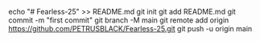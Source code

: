 echo "# Fearless-25" >> README.md
git init
git add README.md
git commit -m "first commit"
git branch -M main
git remote add origin https://github.com/PETRUSBLACK/Fearless-25.git
git push -u origin main

